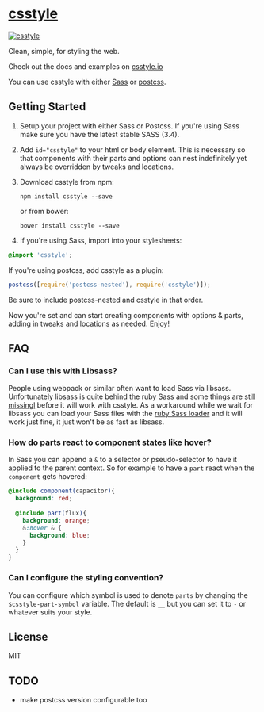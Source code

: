 # [csstyle](http://csstyle.io)
[![csstyle](https://github.com/geddski/csstyle/blob/master/site/common/images/csstyle.png)](http://csstyle.io)  

Clean, simple, for styling the web.

Check out the docs and examples on [csstyle.io](http://csstyle.io)

You can use csstyle with either [Sass](http://sass-lang.com/) or [postcss](https://github.com/postcss/postcss).

## Getting Started
1. Setup your project with either Sass or Postcss. If you're using Sass make sure you have the latest stable SASS (3.4).

2. Add `id="csstyle"` to your html or body element. This is necessary so that components with their
parts and options can nest indefinitely yet always be overridden by tweaks and locations.

3. Download csstyle from npm:

    ```
    npm install csstyle --save
    ```

    or from bower:
    ```
    bower install csstyle --save
    ```
    
4. If you're using Sass, import into your stylesheets:
```scss
@import 'csstyle';
```

If you're using postcss, add csstyle as a plugin:
```js
postcss([require('postcss-nested'), require('csstyle')]);
```
Be sure to include postcss-nested and csstyle in that order. 

Now you're set and can start creating components with options & parts, adding in tweaks and locations as needed. Enjoy!

## FAQ

### Can I use this with Libsass?
People using webpack or similar often want to load Sass via libsass. 
Unfortunately libsass is quite behind the ruby Sass and some things are [still missingl](https://sass-compatibility.github.io/)
before it will work with csstyle. As a workaround while we wait for libsass you
can load your Sass files with the [ruby Sass loader](https://github.com/ddelbondio/ruby-sass-loader) and it will work just fine, it just
won't be as fast as libsass.

### How do parts react to component states like hover?
In Sass you can append a `&` to a selector or pseudo-selector to have it applied to the parent context. So for example to have a `part` react when the `component` gets hovered:

```scss
@include component(capacitor){
  background: red;
  
  @include part(flux){
    background: orange;
    &:hover & {
      background: blue;
    }
  }
}
```

### Can I configure the styling convention?
You can configure which symbol is used to denote `parts` by changing the `$csstyle-part-symbol` variable. The default is `__` but you can set it to `-` or whatever suits your style.

## License
MIT

## TODO
- make postcss version configurable too
